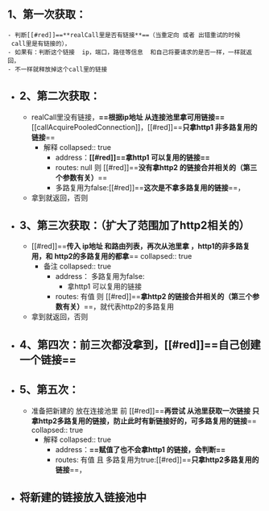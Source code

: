 ## 1、第一次获取：
	- 判断[[#red]]==**realCall里是否有链接**==（当重定向 或者 出错重试的时候   call里是有链接的），
	- 如果有：判断这个链接  ip，端口，路径等信息  和自己将要请求的是否一样，一样就返回，
	- 不一样就释放掉这个call里的链接
- ## 2、第二次获取：
	- realCall里没有链接，**==根据ip地址 从连接池里拿可用链接==**[[callAcquirePooledConnection]]，[[#red]]==**只拿http1 非多路复用的链接**==
		- 解释
		  collapsed:: true
			- address：**[[#red]]==拿http1 可以复用的链接==**
			- routes: null 则 [[#red]]==**没有拿http2 的链接合并相关的（第三个参数有关）**==
			- 多路复用为false:[[#red]]==**这次是不拿多路复用的链接**==，
	- 拿到就返回，否则
- ## 3、第三次获取：（扩大了范围加了http2相关的）
	- [[#red]]==**传入 ip地址 和路由列表，再次从池里拿 ，http1的非多路复用，和 http2的多路复用的都拿**==
	  collapsed:: true
		- 备注
		  collapsed:: true
			- address： 多路复用为false:
				- 拿http1 可以复用的链接
			- routes: 有值 则 [[#red]]==**拿http2 的链接合并相关的（第三个参数有关）**==，就代表http2的多路复用
	- 拿到就返回，否则
- ## 4、第四次：前三次都没拿到，[[#red]]==**自己创建一个链接**==
- ## 5、第五次：
	- 准备把新建的 放在连接池里 前  [[#red]]==**再尝试  从池里获取一次链接 只拿http2多路复用的链接，防止此时有新链接好的，可多路复用的链接**==
	  collapsed:: true
		- 解释
		  collapsed:: true
			- address：**==赋值了也不会拿http1 的链接，会判断==**
			- routes: 有值 且 多路复用为true:[[#red]]==**只拿http2多路复用的链接**==，
- ## 将新建的链接放入链接池中